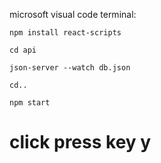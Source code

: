 microsoft visual code terminal:

```
npm install react-scripts
```

```
cd api
```

```
json-server --watch db.json
```

```
cd..
```

```
npm start
```

# click press key y
